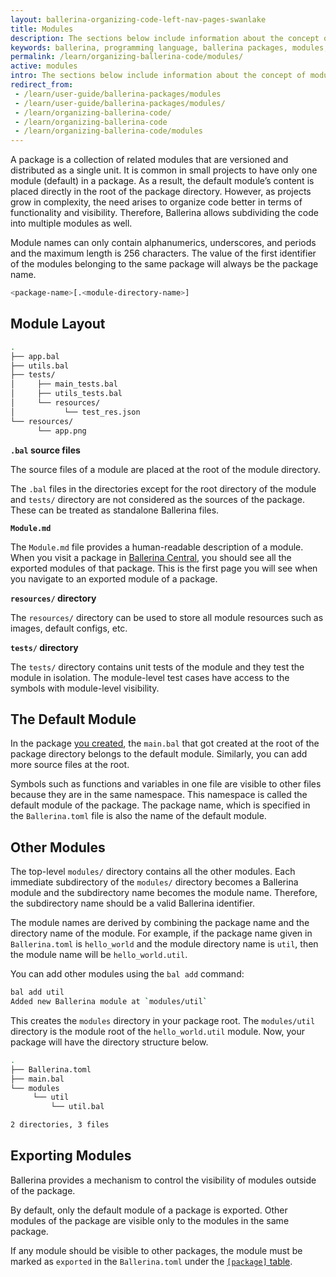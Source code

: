 ```yaml
---
layout: ballerina-organizing-code-left-nav-pages-swanlake
title: Modules
description: The sections below include information about the concept of modules.
keywords: ballerina, programming language, ballerina packages, modules, module layout
permalink: /learn/organizing-ballerina-code/modules/
active: modules
intro: The sections below include information about the concept of modules.
redirect_from:
 - /learn/user-guide/ballerina-packages/modules
 - /learn/user-guide/ballerina-packages/modules/ 
 - /learn/organizing-ballerina-code/
 - /learn/organizing-ballerina-code
 - /learn/organizing-ballerina-code/modules
---
```



A package is a collection of related modules that are versioned and distributed as a single unit. It is common in small projects to have only one module (default) in a package. As a result, the default module’s content is placed directly in the root of the package directory. However, as projects grow in complexity, the need arises to organize code better in terms of functionality and visibility. Therefore, Ballerina allows subdividing the code into multiple modules as well.

Module names can only contain alphanumerics, underscores, and periods and the maximum length is 256 characters. The value of the first identifier of the modules belonging to the same package will always be the package name.

```bash
<package-name>[.<module-directory-name>]
```

## Module Layout

```bash
.
├── app.bal
├── utils.bal
├── tests/
│     ├── main_tests.bal
│     ├── utils_tests.bal
│     └── resources/
│           └── test_res.json
└── resources/
      └── app.png
```

**`.bal` source files**

The source files of a module are placed at the root of the module directory.

The `.bal` files in the directories except for the root directory of the module and `tests/` directory are not considered as the sources of the package. These can be treated as standalone Ballerina files.

**`Module.md`**

The `Module.md` file provides a human-readable description of a module. When you visit a package in [Ballerina Central](https://central.ballerina.io/), you should see all the exported modules of that package. This is the first page you will see when you navigate to an exported module of a package.

**`resources/` directory**

The `resources/` directory can be used to store all module resources such as images, default configs, etc.

**`tests/` directory**

The `tests/` directory contains unit tests of the module and they test the module in isolation. The module-level test cases have access to the symbols with module-level visibility.

## The Default Module

In the package [you created](/learn/user-guide/ballerina-packages/creating-your-first-ballerina-package), the `main.bal` that got created at the root of the package directory belongs to the default module. Similarly, you can add more source files at the root.

Symbols such as functions and variables in one file are visible to other files because they are in the same namespace. This namespace is called the default module of the package. The package name, which is specified in the `Ballerina.toml` file is also the name of the default module.


## Other Modules

The top-level `modules/` directory contains all the other modules. Each immediate subdirectory of the `modules/` directory becomes a Ballerina module and the subdirectory name becomes the module name. Therefore, the subdirectory name should be a valid Ballerina identifier.

The module names are derived by combining the package name and the directory name of the module. For example, if the package name given in `Ballerina.toml` is `hello_world` and the module directory name is `util`, then the module name will be `hello_world.util`.

You can add other modules using the `bal add` command:

```bash
bal add util
Added new Ballerina module at `modules/util`
```

This creates the `modules` directory in your package root. The `modules/util` directory is the module root of the `hello_world.util` module. Now, your package will have the directory structure below.

```bash
.
├── Ballerina.toml
├── main.bal
└── modules
     └── util
         └── util.bal

2 directories, 3 files
```

## Exporting Modules

Ballerina provides a mechanism to control the visibility of modules outside of the package.

By default, only the default module of a package is exported. Other modules of the package are visible only to the modules in the same package.

If any module should be visible to other packages, the module must be marked as `exported` in the `Ballerina.toml` under the [`[package]` table](/learn/user-guide/ballerina-packages/package-layout#ballerinatoml).


<style> #tree-expand-all , #tree-collapse-all, .cTocElements {display:none;} .cGitButtonContainer {padding-left: 40px;} </style>
